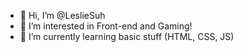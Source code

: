 - 👋 Hi, I’m @LeslieSuh
- 👀 I’m interested in Front-end and Gaming!
- 🌱 I’m currently learning basic stuff (HTML, CSS, JS)
